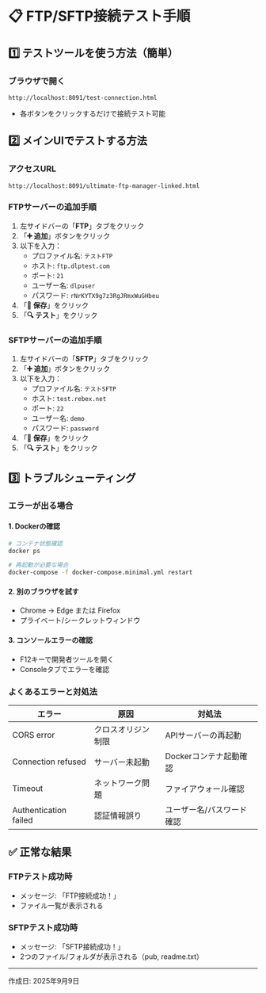 # 📋 FTP/SFTP接続テスト手順

## 1️⃣ テストツールを使う方法（簡単）

### ブラウザで開く
```
http://localhost:8091/test-connection.html
```
- 各ボタンをクリックするだけで接続テスト可能

## 2️⃣ メインUIでテストする方法

### アクセスURL
```
http://localhost:8091/ultimate-ftp-manager-linked.html
```

### FTPサーバーの追加手順
1. 左サイドバーの「**FTP**」タブをクリック
2. 「**➕ 追加**」ボタンをクリック
3. 以下を入力：
   - プロファイル名: `テストFTP`
   - ホスト: `ftp.dlptest.com`
   - ポート: `21`
   - ユーザー名: `dlpuser`
   - パスワード: `rNrKYTX9g7z3RgJRmxWuGHbeu`
4. 「**💾 保存**」をクリック
5. 「**🔍 テスト**」をクリック

### SFTPサーバーの追加手順
1. 左サイドバーの「**SFTP**」タブをクリック
2. 「**➕ 追加**」ボタンをクリック
3. 以下を入力：
   - プロファイル名: `テストSFTP`
   - ホスト: `test.rebex.net`
   - ポート: `22`
   - ユーザー名: `demo`
   - パスワード: `password`
4. 「**💾 保存**」をクリック
5. 「**🔍 テスト**」をクリック

## 3️⃣ トラブルシューティング

### エラーが出る場合

#### 1. Dockerの確認
```bash
# コンテナ状態確認
docker ps

# 再起動が必要な場合
docker-compose -f docker-compose.minimal.yml restart
```

#### 2. 別のブラウザを試す
- Chrome → Edge または Firefox
- プライベート/シークレットウィンドウ

#### 3. コンソールエラーの確認
- F12キーで開発者ツールを開く
- Consoleタブでエラーを確認

### よくあるエラーと対処法

| エラー | 原因 | 対処法 |
|--------|------|--------|
| CORS error | クロスオリジン制限 | APIサーバーの再起動 |
| Connection refused | サーバー未起動 | Dockerコンテナ起動確認 |
| Timeout | ネットワーク問題 | ファイアウォール確認 |
| Authentication failed | 認証情報誤り | ユーザー名/パスワード確認 |

## ✅ 正常な結果

### FTPテスト成功時
- メッセージ: 「FTP接続成功！」
- ファイル一覧が表示される

### SFTPテスト成功時  
- メッセージ: 「SFTP接続成功！」
- 2つのファイル/フォルダが表示される（pub, readme.txt）

---
作成日: 2025年9月9日